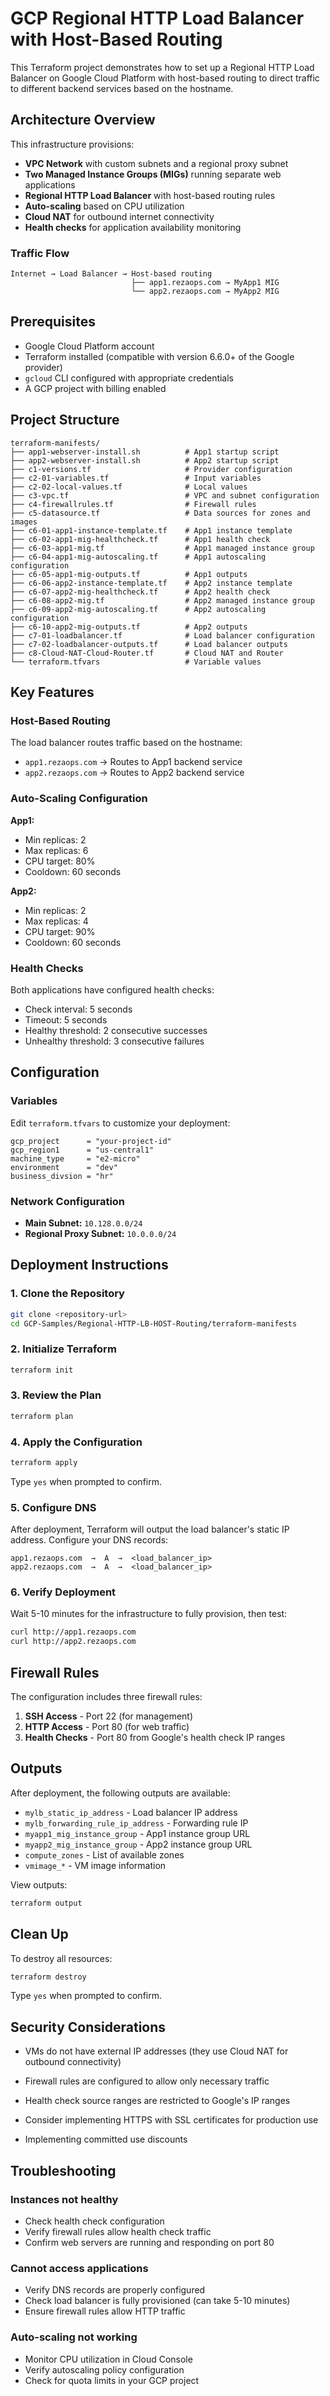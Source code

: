 # GCP Regional HTTP Load Balancer with Host-Based Routing

This Terraform project demonstrates how to set up a Regional HTTP Load Balancer on Google Cloud Platform with host-based routing to direct traffic to different backend services based on the hostname.

## Architecture Overview

This infrastructure provisions:

- **VPC Network** with custom subnets and a regional proxy subnet
- **Two Managed Instance Groups (MIGs)** running separate web applications
- **Regional HTTP Load Balancer** with host-based routing rules
- **Auto-scaling** based on CPU utilization
- **Cloud NAT** for outbound internet connectivity
- **Health checks** for application availability monitoring

### Traffic Flow

```
Internet → Load Balancer → Host-based routing
                           ├── app1.rezaops.com → MyApp1 MIG
                           └── app2.rezaops.com → MyApp2 MIG
```

## Prerequisites

- Google Cloud Platform account
- Terraform installed (compatible with version 6.6.0+ of the Google provider)
- `gcloud` CLI configured with appropriate credentials
- A GCP project with billing enabled

## Project Structure

```
terraform-manifests/
├── app1-webserver-install.sh          # App1 startup script
├── app2-webserver-install.sh          # App2 startup script
├── c1-versions.tf                     # Provider configuration
├── c2-01-variables.tf                 # Input variables
├── c2-02-local-values.tf              # Local values
├── c3-vpc.tf                          # VPC and subnet configuration
├── c4-firewallrules.tf                # Firewall rules
├── c5-datasource.tf                   # Data sources for zones and images
├── c6-01-app1-instance-template.tf    # App1 instance template
├── c6-02-app1-mig-healthcheck.tf      # App1 health check
├── c6-03-app1-mig.tf                  # App1 managed instance group
├── c6-04-app1-mig-autoscaling.tf      # App1 autoscaling configuration
├── c6-05-app1-mig-outputs.tf          # App1 outputs
├── c6-06-app2-instance-template.tf    # App2 instance template
├── c6-07-app2-mig-healthcheck.tf      # App2 health check
├── c6-08-app2-mig.tf                  # App2 managed instance group
├── c6-09-app2-mig-autoscaling.tf      # App2 autoscaling configuration
├── c6-10-app2-mig-outputs.tf          # App2 outputs
├── c7-01-loadbalancer.tf              # Load balancer configuration
├── c7-02-loadbalancer-outputs.tf      # Load balancer outputs
├── c8-Cloud-NAT-Cloud-Router.tf       # Cloud NAT and Router
└── terraform.tfvars                   # Variable values
```

## Key Features

### Host-Based Routing

The load balancer routes traffic based on the hostname:

- `app1.rezaops.com` → Routes to App1 backend service
- `app2.rezaops.com` → Routes to App2 backend service

### Auto-Scaling Configuration

**App1:**
- Min replicas: 2
- Max replicas: 6
- CPU target: 80%
- Cooldown: 60 seconds

**App2:**
- Min replicas: 2
- Max replicas: 4
- CPU target: 90%
- Cooldown: 60 seconds

### Health Checks

Both applications have configured health checks:
- Check interval: 5 seconds
- Timeout: 5 seconds
- Healthy threshold: 2 consecutive successes
- Unhealthy threshold: 3 consecutive failures

## Configuration

### Variables

Edit `terraform.tfvars` to customize your deployment:

```hcl
gcp_project      = "your-project-id"
gcp_region1      = "us-central1"
machine_type     = "e2-micro"
environment      = "dev"
business_divsion = "hr"
```

### Network Configuration

- **Main Subnet:** `10.128.0.0/24`
- **Regional Proxy Subnet:** `10.0.0.0/24`

## Deployment Instructions

### 1. Clone the Repository

```bash
git clone <repository-url>
cd GCP-Samples/Regional-HTTP-LB-HOST-Routing/terraform-manifests
```

### 2. Initialize Terraform

```bash
terraform init
```

### 3. Review the Plan

```bash
terraform plan
```

### 4. Apply the Configuration

```bash
terraform apply
```

Type `yes` when prompted to confirm.

### 5. Configure DNS

After deployment, Terraform will output the load balancer's static IP address. Configure your DNS records:

```
app1.rezaops.com  →  A  →  <load_balancer_ip>
app2.rezaops.com  →  A  →  <load_balancer_ip>
```

### 6. Verify Deployment

Wait 5-10 minutes for the infrastructure to fully provision, then test:

```bash
curl http://app1.rezaops.com
curl http://app2.rezaops.com
```

## Firewall Rules

The configuration includes three firewall rules:

1. **SSH Access** - Port 22 (for management)
2. **HTTP Access** - Port 80 (for web traffic)
3. **Health Checks** - Port 80 from Google's health check IP ranges

## Outputs

After deployment, the following outputs are available:

- `mylb_static_ip_address` - Load balancer IP address
- `mylb_forwarding_rule_ip_address` - Forwarding rule IP
- `myapp1_mig_instance_group` - App1 instance group URL
- `myapp2_mig_instance_group` - App2 instance group URL
- `compute_zones` - List of available zones
- `vmimage_*` - VM image information

View outputs:

```bash
terraform output
```

## Clean Up

To destroy all resources:

```bash
terraform destroy
```

Type `yes` when prompted to confirm.

## Security Considerations

- VMs do not have external IP addresses (they use Cloud NAT for outbound connectivity)
- Firewall rules are configured to allow only necessary traffic
- Health check source ranges are restricted to Google's IP ranges
- Consider implementing HTTPS with SSL certificates for production use

- Implementing committed use discounts

## Troubleshooting

### Instances not healthy
- Check health check configuration
- Verify firewall rules allow health check traffic
- Confirm web servers are running and responding on port 80

### Cannot access applications
- Verify DNS records are properly configured
- Check load balancer is fully provisioned (can take 5-10 minutes)
- Ensure firewall rules allow HTTP traffic

### Auto-scaling not working
- Monitor CPU utilization in Cloud Console
- Verify autoscaling policy configuration
- Check for quota limits in your GCP project

